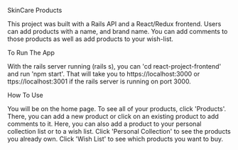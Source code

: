 SkinCare Products

This project was built with a Rails API and a React/Redux frontend. Users can add products with a name, and brand name. You can add comments to those products as well as add products to your wish-list.

To Run The App

With the rails server running (rails s), you can 'cd react-project-frontend' and run 'npm start'. That will take you to https://localhost:3000 or ttps://localhost:3001 if the rails server is running on port 3000.

How To Use

You will be on the home page.
To see all of your products, click 'Products'. There, you can add a new product or click on an existing product to add comments to it. Here, you can also add a product to your personal collection list or to a wish list.
Click 'Personal Collection' to see the products you already own.
Click 'Wish List' to see which products you want to buy.